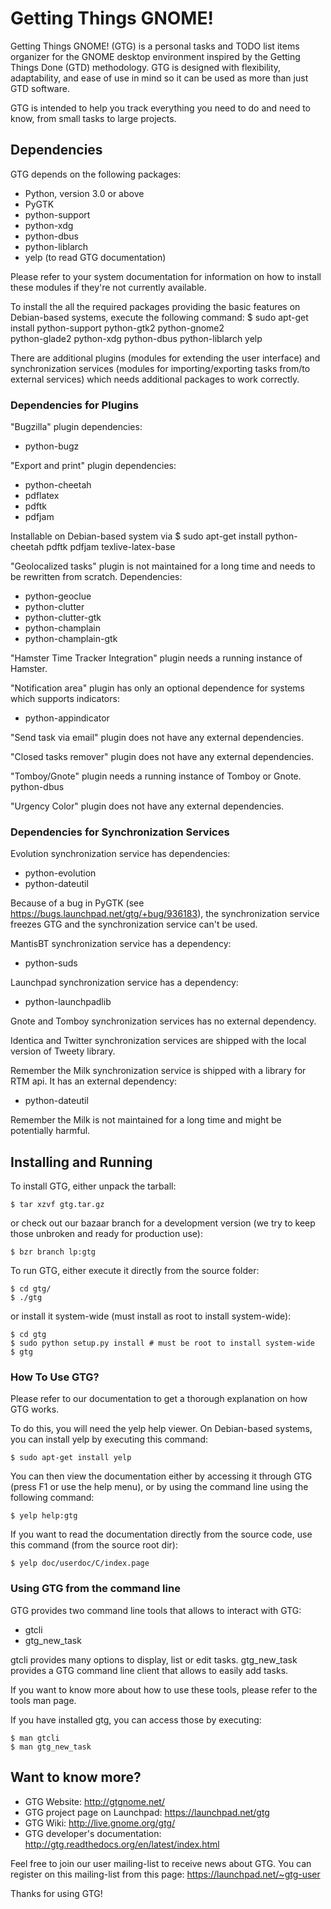 # Getting Things GNOME!

Getting Things GNOME! (GTG) is a personal tasks and TODO list items organizer
for the GNOME desktop environment inspired by the Getting Things Done (GTD)
methodology. GTG is designed with flexibility, adaptability, and ease of use
in mind so it can be used as more than just GTD software.

GTG is intended to help you track everything you need to do and need to know,
from small tasks to large projects.

## Dependencies

GTG depends on the following packages:

 * Python, version 3.0 or above
 * PyGTK
 * python-support
 * python-xdg
 * python-dbus
 * python-liblarch 
 * yelp (to read GTG documentation)

Please refer to your system documentation for information on how to install
these modules if they're not currently available.

To install the all the required packages providing the basic features on
Debian-based systems, execute the following command:
    $ sudo apt-get install python-support python-gtk2 python-gnome2 \
         python-glade2 python-xdg python-dbus python-liblarch yelp

There are additional plugins (modules for extending the user interface) and
synchronization services (modules for importing/exporting tasks from/to
external services) which needs additional packages to work correctly.

### Dependencies for Plugins

"Bugzilla" plugin dependencies:
  * python-bugz

"Export and print" plugin dependencies:
  * python-cheetah
  * pdflatex
  * pdftk
  * pdfjam

Installable on Debian-based system via
    $ sudo apt-get install python-cheetah pdftk pdfjam texlive-latex-base

"Geolocalized tasks" plugin is not maintained for a long time and needs to be
rewritten from scratch. Dependencies:
  * python-geoclue
  * python-clutter
  * python-clutter-gtk
  * python-champlain
  * python-champlain-gtk

"Hamster Time Tracker Integration" plugin needs a running instance of Hamster.

"Notification area" plugin has only an optional dependence for systems
which supports indicators:
  * python-appindicator

"Send task via email" plugin does not have any external dependencies.

"Closed tasks remover" plugin does not have any external dependencies.

"Tomboy/Gnote" plugin needs a running instance of Tomboy or Gnote.
python-dbus

"Urgency Color" plugin does not have any external dependencies.

### Dependencies for Synchronization Services

Evolution synchronization service has dependencies:
  * python-evolution
  * python-dateutil

Because of a bug in PyGTK (see https://bugs.launchpad.net/gtg/+bug/936183),
the synchronization service freezes GTG and the synchronization service can't be used.

MantisBT synchronization service has a dependency:
  * python-suds

Launchpad synchronization service has a dependency:
  * python-launchpadlib

Gnote and Tomboy synchronization services has no external dependency.

Identica and Twitter synchronization services are shipped with the local
version of Tweety library.

Remember the Milk synchronization service is shipped with a library for RTM api. It has an external dependency:
  * python-dateutil

Remember the Milk is not maintained for a long time and might be potentially harmful.

## Installing and Running

To install GTG, either unpack the tarball:

    $ tar xzvf gtg.tar.gz

or check out our bazaar branch for a development version (we try to keep those
unbroken and ready for production use):

    $ bzr branch lp:gtg

To run GTG, either execute it directly from the source folder:

    $ cd gtg/
    $ ./gtg

or install it system-wide (must install as root to install system-wide):

    $ cd gtg
    $ sudo python setup.py install # must be root to install system-wide
    $ gtg

### How To Use GTG?

Please refer to our documentation to get a thorough explanation on how GTG
works.

To do this, you will need the yelp help viewer. On Debian-based systems, you
can install yelp by executing this command:

    $ sudo apt-get install yelp

You can then view the documentation either by accessing it through GTG (press
F1 or use the help menu), or by using the command line using the following
command:

    $ yelp help:gtg

If you want to read the documentation directly from the source code, use
this command (from the source root dir):

    $ yelp doc/userdoc/C/index.page

### Using GTG from the command line

GTG provides two command line tools that allows to interact with GTG:

 * gtcli
 * gtg_new_task

gtcli provides many options to display, list or edit tasks. gtg_new_task
provides a GTG command line client that allows to easily add tasks.

If you want to know more about how to use these tools, please refer to the
tools man page.

If you have installed gtg, you can access those by executing:

    $ man gtcli
    $ man gtg_new_task

## Want to know more?

 * GTG Website: http://gtgnome.net/
 * GTG project page on Launchpad: https://launchpad.net/gtg
 * GTG Wiki: http://live.gnome.org/gtg/
 * GTG developer's documentation: http://gtg.readthedocs.org/en/latest/index.html

Feel free to join our user mailing-list to receive news about GTG. You can
register on this mailing-list from this page: https://launchpad.net/~gtg-user

Thanks for using GTG!
